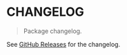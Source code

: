 # CHANGELOG

> Package changelog.

See [GitHub Releases](https://github.com/stdlib-js/stats-incr-mgrubbs/releases) for the changelog.
